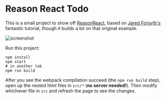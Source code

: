 # Reason React Todo

This is a small project to show off [ReasonReact](https://reasonml.github.io/reason-react/), based on [Jared Forsyth's](https://jaredforsyth.com/2017/07/05/a-reason-react-tutorial/) fantastic tutorial, though it builds a bit on that original example.

![screenshot](https://raw.githubusercontent.com/rpowelll/reason-react-todo/master/screenshot.png)

Run this project:

```
npm install
npm start
# in another tab
npm run build
```

After you see the webpack compilation succeed (the `npm run build` step), open up the nested html files in `src/*` (**no server needed!**). Then modify whichever file in `src` and refresh the page to see the changes.
